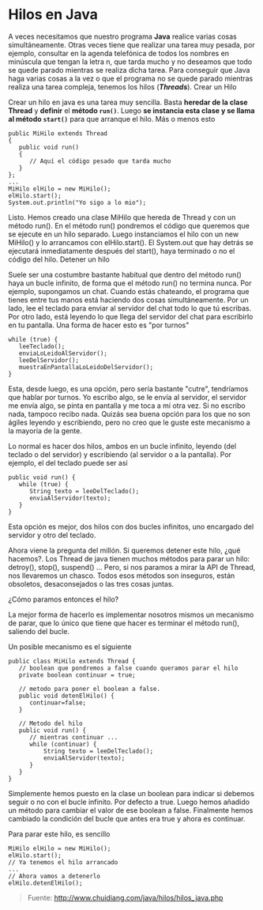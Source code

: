 # Hilos en Java

A veces necesitamos que nuestro programa **Java** realice varias cosas simultáneamente. Otras veces tiene que realizar una tarea muy pesada, por ejemplo, consultar en la agenda telefónica de todos los nombres en minúscula que tengan la letra n, que tarda mucho y no deseamos que todo se quede parado mientras se realiza dicha tarea. Para conseguir que Java haga varias cosas a la vez o que el programa no se quede parado mientras realiza una tarea compleja, tenemos los hilos (**_Threads_**).
Crear un Hilo

Crear un hilo en java es una tarea muy sencilla. Basta **heredar de la clase Thread** y **definir** el **método `run()`**. Luego **se instancia esta clase y se llama al método `start()`** para que arranque el hilo. Más o menos esto

	public MiHilo extends Thread
	{
	   public void run()
	   {
	      // Aquí el código pesado que tarda mucho
	   }
	};
	...
	MiHilo elHilo = new MiHilo();
	elHilo.start();
	System.out.println("Yo sigo a lo mio");

Listo. Hemos creado una clase MiHilo que hereda de Thread y con un método run(). En el método run() pondremos el código que queremos que se ejecute en un hilo separado. Luego instanciamos el hilo con un new MiHilo() y lo arrancamos con elHilo.start(). El System.out que hay detrás se ejecutará inmediatamente después del start(), haya terminado o no el código del hilo.
Detener un hilo

Suele ser una costumbre bastante habitual que dentro del método run() haya un bucle infinito, de forma que el método run() no termina nunca. Por ejemplo, supongamos un chat. Cuando estás chateando, el programa que tienes entre tus manos está haciendo dos cosas simultáneamente. Por un lado, lee el teclado para enviar al servidor del chat todo lo que tú escribas. Por otro lado, está leyendo lo que llega del servidor del chat para escribirlo en tu pantalla. Una forma de hacer esto es "por turnos"

	while (true) {
	   leeTeclado();
	   enviaLoLeidoAlServidor();
	   leeDelServidor();
	   muestraEnPantallaLoLeidoDelServidor();
	}

Esta, desde luego, es una opción, pero sería bastante "cutre", tendríamos que hablar por turnos. Yo escribo algo, se le envía al servidor, el servidor me envía algo, se pinta en pantalla y me toca a mí otra vez. Si no escribo nada, tampoco recibo nada. Quizás sea buena opción para los que no son ágiles leyendo y escribiendo, pero no creo que le guste este mecanismo a la mayoría de la gente.

Lo normal es hacer dos hilos, ambos en un bucle infinito, leyendo (del teclado o del servidor) y escribiendo (al servidor o a la pantalla). Por ejemplo, el del teclado puede ser así
	
	public void run() {
	   while (true) {
	      String texto = leeDelTeclado();
	      enviaAlServidor(texto);
	   }
	}

Esta opción es mejor, dos hilos con dos bucles infinitos, uno encargado del servidor y otro del teclado.

Ahora viene la pregunta del millón. Si queremos detener este hilo, ¿qué hacemos?. Los Thread de java tienen muchos métodos para parar un hilo: detroy(), stop(), suspend() ... Pero, si nos paramos a mirar la API de Thread, nos llevaremos un chasco. Todos esos métodos son inseguros, están obsoletos, desaconsejados o las tres cosas juntas.

¿Cómo paramos entonces el hilo?

La mejor forma de hacerlo es implementar nosotros mismos un mecanismo de parar, que lo único que tiene que hacer es terminar el método run(), saliendo del bucle.

Un posible mecanismo es el siguiente
	
	public class MiHilo extends Thread {
	   // boolean que pondremos a false cuando queramos parar el hilo
	   private boolean continuar = true;
	
	   // metodo para poner el boolean a false.
	   public void detenElHilo() {
	      continuar=false;
	   }
	
	   // Metodo del hilo
	   public void run() {
	      // mientras continuar ...
	      while (continuar) {
	          String texto = leeDelTeclado();
	          enviaAlServidor(texto);
	      }
	   }
	}

Simplemente hemos puesto en la clase un boolean para indicar si debemos seguir o no con el bucle infinito. Por defecto a true. Luego hemos añadido un método para cambiar el valor de ese boolean a false. Finalmente hemos cambiado la condición del bucle que antes era true y ahora es continuar.

Para parar este hilo, es sencillo
	
	MiHilo elHilo = new MiHilo();
	elHilo.start();
	// Ya tenemos el hilo arrancado
	...
	// Ahora vamos a detenerlo
	elHilo.detenElHilo();

> Fuente: <http://www.chuidiang.com/java/hilos/hilos_java.php>
> 
